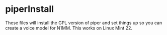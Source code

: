 # piperInstall
These files will install the GPL version of piper and set things up so you can create a voice model for N1MM. This works on Linux Mint 22.
